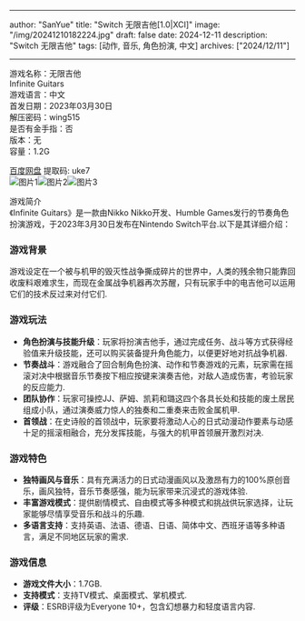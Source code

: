 
---
author: "SanYue"
title: "Switch 无限吉他[1.0|XCI]"
image: "/img/20241210182224.jpg"
draft: false
date: 2024-12-11
description: "Switch 无限吉他"
tags: [动作, 音乐, 角色扮演, 中文]
archives: ["2024/12/11"]

---

游戏名称：无限吉他   
Infinite Guitars    
游戏语言：中文  
首发日期：2023年03月30日  
解压密码：wing515  
是否有金手指：否  
版本：无   
容量：1.2G

[百度网盘](https://pan.baidu.com/s/11ATv6-guhFDMd1b04t0rPQ) 提取码: uke7  
![图片1](/img/b5eabc.jpg)![图片2](/img/6155a8.jpg)![图片3](/img/05f1ed.jpg)  

游戏简介  
《Infinite Guitars》是一款由Nikko Nikko开发、Humble Games发行的节奏角色扮演游戏，于2023年3月30日发布在Nintendo Switch平台.以下是其详细介绍：

### 游戏背景
游戏设定在一个被与机甲的毁灭性战争撕成碎片的世界中，人类的残余物只能靠回收废料艰难求生，而现在金属战争机器再次苏醒，只有玩家手中的电吉他可以运用它们的技术反过来对付它们.

### 游戏玩法
- **角色扮演与技能升级**：玩家将扮演吉他手，通过完成任务、战斗等方式获得经验值来升级技能，还可以购买装备提升角色能力，以便更好地对抗战争机器.
- **节奏战斗**：游戏融合了回合制角色扮演、动作和节奏游戏的元素，玩家需在摇滚对决中根据音乐节奏按下相应按键来演奏吉他，对敌人造成伤害，考验玩家的反应能力.
- **团队协作**：玩家可操控JJ、萨姆、凯莉和璐这四个各具长处和技能的废土居民组成小队，通过演奏威力惊人的独奏和二重奏来击败金属机甲.
- **首领战**：在史诗般的首领战中，玩家要将激动人心的日式动漫动作要素与动感十足的摇滚相融合，充分发挥技能，与强大的机甲首领展开激烈对决.

### 游戏特色
- **独特画风与音乐**：具有充满活力的日式动漫画风以及激昂有力的100%原创音乐，画风独特，音乐节奏感强，能为玩家带来沉浸式的游戏体验.
- **丰富游戏模式**：提供剧情模式、自由模式等多种模式和挑战供玩家选择，让玩家能够尽情享受音乐和战斗的乐趣.
- **多语言支持**：支持英语、法语、德语、日语、简体中文、西班牙语等多种语言，满足不同地区玩家的需求.

### 游戏信息
- **游戏文件大小**：1.7GB.
- **支持模式**：支持TV模式、桌面模式、掌机模式.
- **评级**：ESRB评级为Everyone 10+，包含幻想暴力和轻度语言内容.
 
